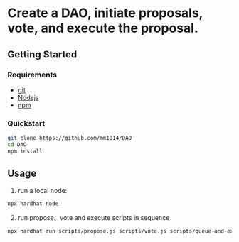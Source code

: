 # Create a DAO, initiate proposals, vote, and execute the proposal.


## Getting Started
### Requirements
- [git](https://git-scm.com/book/en/v2/Getting-Started-Installing-Git)
- [Nodejs](https://nodejs.org/en/)
- [npm](https://www.npmjs.com/)
### Quickstart
```bash
git clone https://github.com/mm1014/DAO
cd DAO
npm install
```

## Usage
1. run a local node:
```bash
npx hardhat node
```
2. run propose、vote and execute scripts in sequence
```bash
npx hardhat run scripts/propose.js scripts/vote.js scripts/queue-and-execute.js --network localhost
```  


 